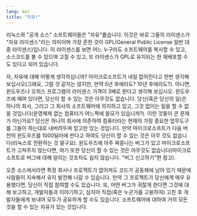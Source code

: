 ```yaml
---
lang: kor
title: "자유!"
---
```


리눅스와 "공개 소스" 소프트웨어들은 "자유"롭습니다. 이것은 바로 그들의 라이센스가 "자유 라이센스"라는 의미이며 가장 흔한 것이 GPL(General Public License 일반 대중 라이센스)입니다. 이 라이센스를 보면 어느 누구라도 소프트웨어를 복사할 수 있고, 소스코드를 볼 수 있으며 고칠 수 있고, 또 라이센스가 GPL로 유지되는 한 재배포할 수도 있다고 되어 있습니다.

자, 자유에 대해 어떻게 생각하십니까? 마이크로소프트가 내일 없어진다고 한번 생각해 보십시오(그래요, 그럴 것 같지는 않지만, 만약 5년 후에라도? 10년 후에라도?). 아니면, 윈도우즈나 오피스 프로그램의 라이센스 가격이 3배로 뛴다고 생각해 보십시오. 윈도우즈에 매여 있다면, 당신이 할 수 있는 것은 아무것도 없습니다. 당신(혹은 당신의 일)은 하나의 회사, 그리고 그 회사의 소프트웨어에 의지하고 있고, 그것 없이는 일을 할 수 없을 것입니다(운영체제 없는 컴퓨터가 어느짝에 쓸모가 있습니까?). 이런 것들이 큰 문제가 아닌가요? 당신은 하나의 회사에 의존하여 컴퓨터라는 현재의 가장 중요한 업무도구를 그들이 하는대로 내버려두며 믿고만 있는 것입니다. 만약 마이크로소프트가 다음 버전의 윈도우즈를 1000달러에 판다고 하여도 당신이 할 수 있는 것은 아무 것도 없습니다(리눅스로 전환하는 것 말구요). 윈도우즈에 아주 짜증나는 버그가 있고 마이크로소프트가 고쳐주지 않는다면, 여기 또한 당신이 할 수 있는 것은 아무것도 없습니다(마이크로소프트로 버그에 대해 알리는 것조차도 쉽지 않습니다. "버그 신고하기"편 참고).

오픈 소스에서라면 특정 회사나 프로젝트가 없어져도 코드가 공동체에 남아 있기 때문에 사람들이 지속해서 유지 발전해 나갈 수 있습니다. 만약 그 프로젝트가 당신에게 매우 유용했다면, 당신이 직접 참여할 수도 있습니다. 또, 어떤 버그가 귀찮게 한다면 그것에 대해 보고하고, 개발자들과 이야기하고, 심지어 직접(혹은 누군가를 고용하여) 고친 후 개발자들에게 보내어 모두가 공유하게 할 수도 있습니다. 소프트웨어에 대하여 거의 모든 것을 할 수 있는 자유가 있는 것입니다.





